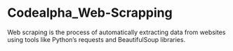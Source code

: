 # Codealpha_Web-Scrapping
Web scraping is the process of automatically extracting data from websites using tools like Python’s requests and BeautifulSoup libraries.
